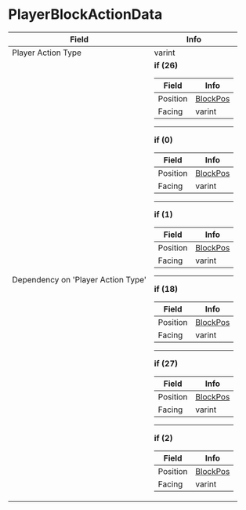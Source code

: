 # PlayerBlockActionData

<table><thead><tr><th>Field</th><th>Info</th></tr></thead><tbody>
<tr><td>Player Action Type</td><td>varint</td></tr>
<tr><td>Dependency on 'Player Action Type'</td><td><b>if (26)</b><br>
  <table><thead><tr><th>Field</th><th>Info</th></tr></thead><tbody>
  <tr><td>Position</td><td><a href="../types/BlockPos.md">BlockPos</a></td></tr>
  <tr><td>Facing</td><td>varint</td></tr>
  </tbody></table><hr>
  <b>if (0)</b><br>
  <table><thead><tr><th>Field</th><th>Info</th></tr></thead><tbody>
  <tr><td>Position</td><td><a href="../types/BlockPos.md">BlockPos</a></td></tr>
  <tr><td>Facing</td><td>varint</td></tr>
  </tbody></table><hr>
  <b>if (1)</b><br>
  <table><thead><tr><th>Field</th><th>Info</th></tr></thead><tbody>
  <tr><td>Position</td><td><a href="../types/BlockPos.md">BlockPos</a></td></tr>
  <tr><td>Facing</td><td>varint</td></tr>
  </tbody></table><hr>
  <b>if (18)</b><br>
  <table><thead><tr><th>Field</th><th>Info</th></tr></thead><tbody>
  <tr><td>Position</td><td><a href="../types/BlockPos.md">BlockPos</a></td></tr>
  <tr><td>Facing</td><td>varint</td></tr>
  </tbody></table><hr>
  <b>if (27)</b><br>
  <table><thead><tr><th>Field</th><th>Info</th></tr></thead><tbody>
  <tr><td>Position</td><td><a href="../types/BlockPos.md">BlockPos</a></td></tr>
  <tr><td>Facing</td><td>varint</td></tr>
  </tbody></table><hr>
  <b>if (2)</b><br>
  <table><thead><tr><th>Field</th><th>Info</th></tr></thead><tbody>
  <tr><td>Position</td><td><a href="../types/BlockPos.md">BlockPos</a></td></tr>
  <tr><td>Facing</td><td>varint</td></tr>
  </tbody></table></td></tr>
</tbody></table>